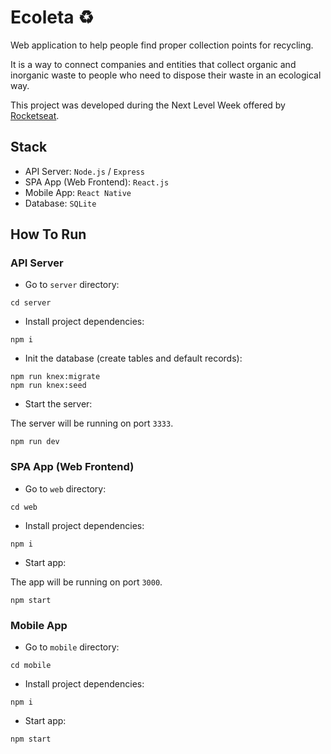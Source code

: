 # Ecoleta ♻️

Web application to help people find proper collection points for recycling.

It is a way to connect companies and entities that collect organic and inorganic waste to people who need to dispose their waste in an ecological way.

This project was developed during the Next Level Week offered by [Rocketseat](https://rocketseat.com.br/).

## Stack

- API Server: `Node.js` / `Express`
- SPA App (Web Frontend): `React.js`
- Mobile App: `React Native`
- Database: `SQLite`

## How To Run

### API Server

- Go to `server` directory:

```
cd server
```

- Install project dependencies:

```
npm i
```

- Init the database (create tables and default records):

```
npm run knex:migrate
npm run knex:seed
```

- Start the server:

The server will be running on port `3333`.

```
npm run dev
```

### SPA App (Web Frontend)

- Go to `web` directory:

```
cd web
```

- Install project dependencies:

```
npm i
```

- Start app:

The app will be running on port `3000`.

```
npm start
```

### Mobile App

- Go to `mobile` directory:

```
cd mobile
```

- Install project dependencies:

```
npm i
```

- Start app:

```
npm start
```
